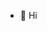 - 👋 Hi

<!---
PiotrBlachlinski/PiotrBlachlinski is a ✨ special ✨ repository because its `README.md` (this file) appears on your GitHub profile.
You can click the Preview link to take a look at your changes.
--->
